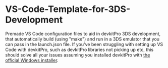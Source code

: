 # VS-Code-Template-for-3DS-Development
Premade VS Code configuration files to aid in devkitPro 3DS development, that automatically build (using "make") and run in a 3DS emulator that you can pass in the launch.json file.
If you've been struggling with setting up VS Code with devkitPro, such as devkitPro libraries not picking up etc, this should solve all your issues assuming you installed devkitPro with [the official Windows installer](https://github.com/devkitPro/installer/releases/latest).
